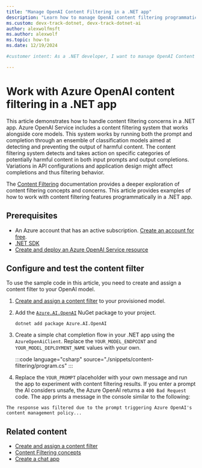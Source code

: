 ```yaml
---
title: "Manage OpenAI Content Filtering in a .NET app"
description: "Learn how to manage OpenAI content filtering programmatically in a .NET app using the OpenAI client library."
ms.custom: devx-track-dotnet, devx-track-dotnet-ai
author: alexwolfmsft
ms.author: alexwolf
ms.topic: how-to
ms.date: 12/19/2024

#customer intent: As a .NET developer, I want to manage OpenAI Content Filtering in a .NET app

---
```


# Work with Azure OpenAI content filtering in a .NET app

This article demonstrates how to handle content filtering concerns in a .NET app. Azure OpenAI Service includes a content filtering system that works alongside core models. This system works by running both the prompt and completion through an ensemble of classification models aimed at detecting and preventing the output of harmful content. The content filtering system detects and takes action on specific categories of potentially harmful content in both input prompts and output completions. Variations in API configurations and application design might affect completions and thus filtering behavior.

The [Content Filtering](/azure/ai-services/openai/concepts/content-filter) documentation provides a deeper exploration of content filtering concepts and concerns. This article provides examples of how to work with content filtering features programmatically in a .NET app.

## Prerequisites

* An Azure account that has an active subscription. [Create an account for free](https://azure.microsoft.com/free/?WT.mc_id=A261C142F).
* [.NET SDK](https://dotnet.microsoft.com/download/visual-studio-sdks)
* [Create and deploy an Azure OpenAI Service resource](/azure/ai-services/openai/how-to/create-resource)

## Configure and test the content filter

To use the sample code in this article, you need to create and assign a content filter to your OpenAI model.

1. [Create and assign a content filter](/azure/ai-services/openai/how-to/content-filters) to your provisioned model.

1. Add the [`Azure.AI.OpenAI`](https://www.nuget.org/packages/Azure.AI.OpenAI) NuGet package to your project.

    ```dotnetcli
    dotnet add package Azure.AI.OpenAI
    ```

1. Create a simple chat completion flow in your .NET app using the `AzureOpenAiClient`. Replace the `YOUR_MODEL_ENDPOINT` and `YOUR_MODEL_DEPLOYMENT_NAME` values with your own.

    :::code language="csharp" source="./snippets/content-filtering/program.cs" :::

1. Replace the `YOUR_PROMPT` placeholder with your own message and run the app to experiment with content filtering results. If you enter a prompt the AI considers unsafe, the Azure OpenAI returns a `400 Bad Request` code. The app prints a message in the console similar to the following:

```output
The response was filtered due to the prompt triggering Azure OpenAI's content management policy...
```

## Related content

* [Create and assign a content filter](/azure/ai-services/openai/how-to/content-filters)
* [Content Filtering concepts](/azure/ai-services/openai/concepts/content-filter)
* [Create a chat app](../quickstarts/quickstart-openai-summarize-text.md)
